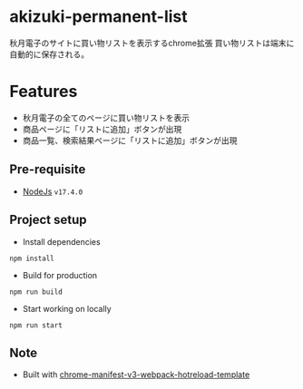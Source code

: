 # akizuki-permanent-list
秋月電子のサイトに買い物リストを表示するchrome拡張
買い物リストは端末に自動的に保存される。

# Features
- 秋月電子の全てのページに買い物リストを表示
- 商品ページに「リストに追加」ボタンが出現
- 商品一覧、検索結果ページに「リストに追加」ボタンが出現

## Pre-requisite
- [NodeJs](https://nodejs.org/) `v17.4.0`

## Project setup
- Install dependencies
```
npm install
```
- Build for production
```
npm run build
```
- Start working on locally
```
npm run start
```

## Note
- Built with [chrome-manifest-v3-webpack-hotreload-template](https://github.com/sidehustlelab/chrome-manifest-v3-webpack-hotreload-template)
